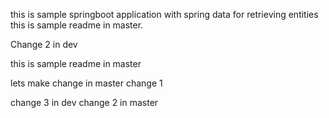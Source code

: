 this is sample springboot application with spring data for retrieving entities 
this is sample readme in master.

Change 2 in dev

this is sample readme in master

lets make change in master change 1



change 3 in dev
change 2 in master